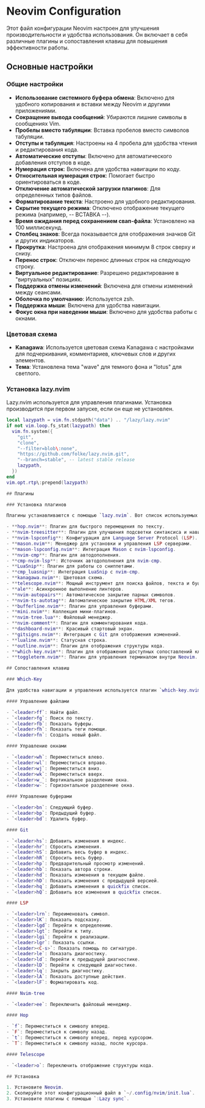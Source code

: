 # Neovim Configuration

Этот файл конфигурации Neovim настроен для улучшения производительности и удобства использования. Он включает в себя различные плагины и сопоставления клавиш для повышения эффективности работы.

## Основные настройки

### Общие настройки

- **Использование системного буфера обмена**: Включено для удобного копирования и вставки между Neovim и другими приложениями.
- **Сокращение вывода сообщений**: Убираются лишние символы в сообщениях Vim.
- **Пробелы вместо табуляции**: Вставка пробелов вместо символов табуляции.
- **Отступы и табуляция**: Настроены на 4 пробела для удобства чтения и редактирования кода.
- **Автоматические отступы**: Включено для автоматического добавления отступов в коде.
- **Нумерация строк**: Включена для удобства навигации по коду.
- **Относительная нумерация строк**: Помогает быстро ориентироваться в коде.
- **Отключение автоматической загрузки плагинов**: Для определенных типов файлов.
- **Форматирование текста**: Настроено для удобного редактирования.
- **Скрытие текущего режима**: Отключено отображение текущего режима (например, -- ВСТАВКА --).
- **Время ожидания перед сохранением свап-файла**: Установлено на 100 миллисекунд.
- **Столбец знаков**: Всегда показывается для отображения значков Git и других индикаторов.
- **Прокрутка**: Настроена для отображения минимум 8 строк сверху и снизу.
- **Перенос строк**: Отключен перенос длинных строк на следующую строку.
- **Виртуальное редактирование**: Разрешено редактирование в "виртуальных" позициях.
- **Поддержка отмены изменений**: Включена для отмены изменений между сеансами.
- **Оболочка по умолчанию**: Используется zsh.
- **Поддержка мыши**: Включена для удобства навигации.
- **Фокус окна при наведении мыши**: Включено для удобства работы с окнами.

### Цветовая схема

- **Kanagawa**: Используется цветовая схема Kanagawa с настройками для подчеркивания, комментариев, ключевых слов и других элементов.
- **Тема**: Установлена тема "wave" для темного фона и "lotus" для светлого.

### Установка lazy.nvim

Lazy.nvim используется для управления плагинами. Установка производится при первом запуске, если он еще не установлен.

```lua
local lazypath = vim.fn.stdpath("data") .. "/lazy/lazy.nvim"
if not vim.loop.fs_stat(lazypath) then
  vim.fn.system({
    "git",
    "clone",
    "--filter=blob\:none",
    "https://github.com/folke/lazy.nvim.git",
    "--branch=stable", -- latest stable release
    lazypath,
  })
end
vim.opt.rtp\:prepend(lazypath)

## Плагины

### Установка плагинов

Плагины устанавливаются с помощью `lazy.nvim`. Вот список используемых плагинов:

- **hop.nvim**: Плагин для быстрого перемещения по тексту.
- **nvim-treesitter**: Плагин для улучшения подсветки синтаксиса и навигации.
- **nvim-lspconfig**: Конфигурация для Language Server Protocol (LSP).
- **mason.nvim**: Менеджер для установки и управления LSP серверами.
- **mason-lspconfig.nvim**: Интеграция Mason с nvim-lspconfig.
- **nvim-cmp**: Плагин для автодополнения.
- **cmp-nvim-lsp**: Источник автодополнения для nvim-cmp.
- **LuaSnip**: Плагин для работы со сниппетами.
- **cmp_luasnip**: Интеграция LuaSnip с nvim-cmp.
- **kanagawa.nvim**: Цветовая схема.
- **telescope.nvim**: Мощный инструмент для поиска файлов, текста и буферов.
- **ale**: Асинхронное выполнение линтеров.
- **nvim-autopairs**: Автоматическое закрытие парных символов.
- **nvim-ts-autotag**: Автоматическое закрытие HTML/XML тегов.
- **bufferline.nvim**: Плагин для управления буферами.
- **mini.nvim**: Коллекция мини-плагинов.
- **nvim-tree.lua**: Файловый менеджер.
- **nvim-comment**: Плагин для комментирования кода.
- **dashboard-nvim**: Красивый стартовый экран.
- **gitsigns.nvim**: Интеграция с Git для отображения изменений.
- **lualine.nvim**: Статусная строка.
- **outline.nvim**: Плагин для отображения структуры кода.
- **which-key.nvim**: Плагин для отображения доступных сопоставлений клавиш.
- **toggleterm.nvim**: Плагин для управления терминалом внутри Neovim.

## Сопоставления клавиш

### Which-Key

Для удобства навигации и управления используется плагин `which-key.nvim`. Вот основные сопоставления клавиш:

#### Управление файлами

- `<leader>ff`: Найти файл.
- `<leader>fg`: Поиск по тексту.
- `<leader>fb`: Показать буферы.
- `<leader>fh`: Показать теги помощи.
- `<leader>fn`: Создать новый файл.

#### Управление окнами

- `<leader>wh`: Переместиться влево.
- `<leader>wl`: Переместиться вправо.
- `<leader>wj`: Переместиться вниз.
- `<leader>wk`: Переместиться вверх.
- `<leader>w_`: Вертикальное разделение окна.
- `<leader>w-`: Горизонтальное разделение окна.

#### Управление буферами

- `<leader>bn`: Следующий буфер.
- `<leader>bp`: Предыдущий буфер.
- `<leader>bd`: Удалить буфер.

#### Git

- `<leader>hs`: Добавить изменения в индекс.
- `<leader>hr`: Сбросить изменения.
- `<leader>hS`: Добавить весь буфер в индекс.
- `<leader>hR`: Сбросить весь буфер.
- `<leader>hp`: Предварительный просмотр изменений.
- `<leader>hb`: Показать автора строки.
- `<leader>hd`: Показать изменения в текущем файле.
- `<leader>hD`: Показать изменения с предыдущей версией.
- `<leader>hq`: Добавить изменения в quickfix список.
- `<leader>hQ`: Добавить все изменения в quickfix список.

#### LSP

- `<leader>lrn`: Переименовать символ.
- `<leader>lK`: Показать подсказку.
- `<leader>lgd`: Перейти к определению.
- `<leader>lgt`: Перейти к типу.
- `<leader>lgi`: Перейти к реализации.
- `<leader>lgr`: Показать ссылки.
- `<leader><C-s>`: Показать помощь по сигнатуре.
- `<leader>le`: Показать диагностику.
- `<leader>ld`: Перейти к предыдущей диагностике.
- `<leader>lD`: Перейти к следующей диагностике.
- `<leader>lq`: Закрыть диагностику.
- `<leader>lA`: Показать доступные действия.
- `<leader>lF`: Форматировать код.

#### Nvim-tree

- `<leader>ee`: Переключить файловый менеджер.

#### Hop

- `f`: Переместиться к символу вперед.
- `F`: Переместиться к символу назад.
- `t`: Переместиться к символу вперед, перед курсором.
- `T`: Переместиться к символу назад, после курсора.

#### Telescope

- `<leader>o`: Переключить отображение структуры кода.

## Установка

1. Установите Neovim.
2. Скопируйте этот конфигурационный файл в `~/.config/nvim/init.lua`.
3. Установите плагины с помощью `:Lazy sync`.



